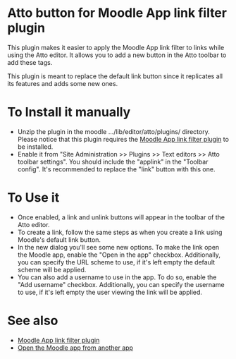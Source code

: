 Atto button for Moodle App link filter plugin
====================================

This plugin makes it easier to apply the Moodle App link filter to links while using the Atto editor. It allows you to add a new button in the Atto toolbar to add these tags.

This plugin is meant to replace the default link button since it replicates all its features and adds some new ones.

# To Install it manually #

- Unzip the plugin in the moodle .../lib/editor/atto/plugins/ directory. Please notice that this plugin requires the [Moodle App link filter plugin](https://github.com/dpalou/moodle-filter_applink) to be installed.
- Enable it from "Site Administration >> Plugins >> Text editors >> Atto toolbar settings". You should include the "applink" in the "Toolbar config". It's recommended to replace the "link" button with this one.

# To Use it #

- Once enabled, a link and unlink buttons will appear in the toolbar of the Atto editor.
- To create a link, follow the same steps as when you create a link using Moodle's default link button.
- In the new dialog you'll see some new options. To make the link open the Moodle app, enable the "Open in the app" checkbox. Additionally, you can specify the URL scheme to use, if it's left empty the default scheme will be applied.
- You can also add a username to use in the app. To do so, enable the "Add username" checkbox. Additionally, you can specify the username to use, if it's left empty the user viewing the link will be applied.

# See also #

- [Moodle App link filter plugin](https://github.com/dpalou/moodle-filter_applink)
- [Open the Moodle app from another app](https://docs.moodle.org/dev/Open_the_Moodle_app_from_another_app)

